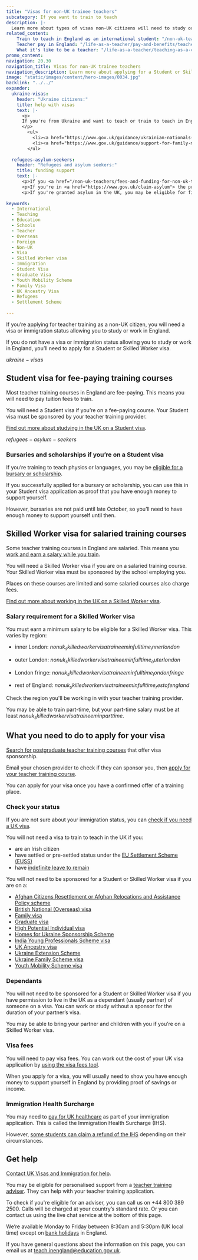 ```yaml
---
title: "Visas for non-UK trainee teachers"
subcategory: If you want to train to teach
description: |-
  Learn more about types of visas non-UK citizens will need to study or work in England, and how to apply.
related_content:
    Train to teach in England as an international student: "/non-uk-teachers/train-to-teach-in-england-as-an-international-student"
    Teacher pay in England: "/life-as-a-teacher/pay-and-benefits/teacher-pay"
    What it's like to be a teacher: "/life-as-a-teacher/teaching-as-a-career/what-its-like-to-be-a-teacher"
promo_content:
navigation: 20.30
navigation_title: Visas for non-UK trainee teachers
navigation_description: Learn more about applying for a Student or Skilled Worker visa to train to teach in England.
image: "static/images/content/hero-images/0034.jpg"
backlink: "../../"
expander:
  ukraine-visas:
    header: "Ukraine citizens:"
    title: help with visas
    text: |-
      <p>
      If you're from Ukraine and want to teach or train to teach in England, you can check visa support for:
      </p>
        <ul>
          <li><a href="https://www.gov.uk/guidance/ukrainian-nationals-in-the-uk-visa-support">Ukrainian nationals in the UK</a></li>
          <li><a href="https://www.gov.uk/guidance/support-for-family-members-of-british-nationals-in-ukraine-and-ukrainian-nationals-in-ukraine-and-the-uk">Ukrainian nationals outside of the UK</a></li>
        </ul>
        
  refugees-asylum-seekers:
    header: "Refugees and asylum seekers:"
    title: funding support
    text: |- 
      <p>If you <a href="/non-uk-teachers/fees-and-funding-for-non-uk-trainees">have refugee status you'll usually be eligible for financial support to help you train</a>.
      <p>If you're in <a href="https://www.gov.uk/claim-asylum"> the process of seeking asylum</a>, check your immigration bail conditions to see if you have permission to study on a teacher training course in England. Even if you have permission, you're unlikely to be eligible for financial support.</p>
      <p>If you're granted asylum in the UK, you may be eligible for financial support to train to teach.</p>
      
keywords:
  - International
  - Teaching
  - Education
  - Schools
  - Teacher
  - Overseas
  - Foreign
  - Non-UK
  - Visa
  - Skilled Worker visa
  - Immigration
  - Student Visa
  - Graduate Visa
  - Youth Mobility Scheme
  - Family Visa
  - UK Ancestry Visa
  - Refugees
  - Settlement Scheme
  
---
```



If you’re applying for teacher training as a non-UK citizen, you will need a visa or immigration status allowing you to study or work in England. 

If you do not have a visa or immigration status allowing you to study or work in England, you’ll need to apply for a Student or Skilled Worker visa. 

$ukraine-visas$

## Student visa for fee-paying training courses

Most teacher training courses in England are fee-paying. This means you will need to pay tuition fees to train.

You will need a Student visa if you’re on a fee-paying course. Your Student visa must be sponsored by your teacher training provider. 

[Find out more about studying in the UK on a Student visa](https://www.gov.uk/student-visa).

$refugees-asylum-seekers$

### Bursaries and scholarships if you’re on a Student visa 

If you’re training to teach physics or languages, you may be [eligible for a bursary or scholarship](/non-uk-teachers/fees-and-funding-for-non-uk-trainees).  

If you successfully applied for a bursary or scholarship, you can use this in your Student visa application as proof that you have enough money to support yourself. 

However, bursaries are not paid until late October, so you’ll need to have enough money to support yourself until then. 


## Skilled Worker visa for salaried training courses

Some teacher training courses in England are salaried. This means you [work and earn a salary while you train](/funding-and-support/salaried-teacher-training). 

You will need a Skilled Worker visa if you are on a salaried training course. Your Skilled Worker visa must be sponsored by the school employing you. 

Places on these courses are limited and some salaried courses also charge fees. 

[Find out more about working in the UK on a Skilled Worker visa](https://www.gov.uk/skilled-worker-visa).

### Salary requirement for a Skilled Worker visa 

You must earn a minimum salary to be eligible for a Skilled Worker visa. This varies by region: 

* inner London: $nonuk_skilledworkervisatraineeminfulltime_innerlondon$ 

* outer London: $nonuk_skilledworkervisatraineeminfulltime_outerlondon$ 

* London fringe: $nonuk_skilledworkervisatraineeminfulltime_londonfringe$ 

* rest of England: $nonuk_skilledworkervisatraineeminfulltime_restofengland$ 

Check the region you'll be working in with your teacher training provider. 

You may be able to train part-time, but your part-time salary must be at least $nonuk_skilledworkervisatraineeminparttime$.



## What you need to do to apply for your visa 

[Search for postgraduate teacher training courses](https://find-teacher-training-courses.service.gov.uk/) that offer visa sponsorship. 

Email your chosen provider to check if they can sponsor you, then [apply for your teacher training course](/how-to-apply-for-teacher-training). 

You can apply for your visa once you have a confirmed offer of a training place. 


### Check your status

If you are not sure about your immigration status, you can [check if you need a UK visa](https://www.gov.uk/check-uk-visa).

You will not need a visa to train to teach in the UK if you:

* are an Irish citizen
* have settled or pre-settled status under the [EU Settlement Scheme (EUSS)](https://www.gov.uk/settled-status-eu-citizens-families)
* have [indefinite leave to remain](https://www.gov.uk/guidance/indefinite-leave-to-remain-in-the-uk) 

You will not need to be sponsored for a Student or Skilled Worker visa if you are on a: 

* [Afghan Citizens Resettlement or Afghan Relocations and Assistance Policy scheme](https://www.gov.uk/government/publications/afghanistan-resettlement-and-immigration-policy-statement/afghanistan-resettlement-and-immigration-policy-statement-accessible-version)  
* [British National (Overseas) visa](https://www.gov.uk/british-national-overseas-bno-visa)  
* [Family visa](https://www.gov.uk/uk-family-visa)  
* [Graduate visa](https://www.gov.uk/graduate-visa)  
* [High Potential Individual visa](https://www.gov.uk/high-potential-individual-visa)  
* [Homes for Ukraine Sponsorship Scheme](https://www.gov.uk/guidance/apply-for-a-visa-under-the-ukraine-sponsorship-scheme)  
* [India Young Professionals Scheme visa](https://www.gov.uk/india-young-professionals-scheme-visa)  
* [UK Ancestry visa](https://www.gov.uk/ancestry-visa)  
* [Ukraine Extension Scheme](https://www.gov.uk/guidance/apply-to-stay-in-the-uk-under-the-ukraine-extension-scheme)  
* [Ukraine Family Scheme visa](https://www.gov.uk/guidance/apply-for-a-ukraine-family-scheme-visa)  
* [Youth Mobility Scheme visa](https://www.gov.uk/youth-mobility)  



### Dependants

You will not need to be sponsored for a Student or Skilled Worker visa if you have permission to live in the UK as a dependant (usually partner) of someone on a visa. You can work or study without a sponsor for the duration of your partner’s visa. 

You may be able to bring your partner and children with you if you’re on a Skilled Worker visa. 


### Visa fees

You will need to pay visa fees. You can work out the cost of your UK visa application by [using the visa fees tool](https://www.gov.uk/visa-fees).  

When you apply for a visa, you will usually need to show you have enough money to support yourself in England by providing proof of savings or income.  

### Immigration Health Surcharge

You may need to [pay for UK healthcare](https://www.gov.uk/healthcare-immigration-application) as part of your immigration application. This is called the Immigration Health Surcharge (IHS).

However, [some students can claim a refund of the IHS](https://www.gov.uk/guidance/immigration-health-surcharge-for-eu-students-in-the-uk) depending on their circumstances.


## Get help

[Contact UK Visas and Immigration for help](https://www.gov.uk/contact-ukvi-inside-outside-uk).

You may be eligible for personalised support from a [teacher training adviser](/teacher-training-advisers). They can help with your teacher training application.

To check if you're eligible for an adviser, you can call us on +44 800 389 2500. Calls will be charged at your country’s standard rate. Or you can contact us using the live chat service at the bottom of this page.

We’re available Monday to Friday between 8:30am and 5:30pm (UK local time) except on [bank holidays](https://www.gov.uk/bank-holidays) in England.

If you have general questions about the information on this page, you can email us at teach.inengland@education.gov.uk.